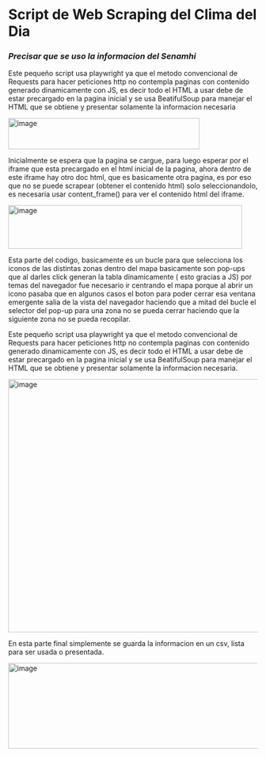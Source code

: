
# Script de Web Scraping del Clima del Dia 

### *Precisar que se uso la informacion del Senamhi*

Este pequeño script usa playwright ya que el metodo convencional de Requests para hacer peticiones http
no contempla paginas con contenido generado dinamicamente con JS, es decir todo el HTML a usar debe de estar
precargado en la pagina inicial y se usa BeatifulSoup para manejar el HTML que se obtiene y presentar 
solamente la informacion necesaria

<img width="386" height="63" alt="image" src="https://github.com/user-attachments/assets/fd5c8697-05f0-4321-ab71-35ec1a7e8773" />

Inicialmente se espera que la pagina se cargue, para luego esperar por el iframe que esta precargado en el
html inicial de la pagina, ahora dentro de este iframe hay otro doc html, que es basicamente otra pagina,
es por eso que no se puede scrapear (obtener el contenido html) solo seleccionandolo, es necesaria usar
content_frame() para ver el contenido html del iframe. 

<img width="472" height="88" alt="image" src="https://github.com/user-attachments/assets/f180b986-bd2a-414d-915b-beb7c70cb499" />

Esta parte del codigo, basicamente es un bucle para que selecciona los iconos de las distintas zonas dentro del mapa
basicamente son pop-ups que al darles click generan la tabla dinamicamente ( esto gracias a JS) por temas del
navegador fue necesario ir centrando el mapa porque al abrir un icono pasaba que en algunos casos el boton
para poder cerrar esa ventana emergente salia de la vista del navegador haciendo que a mitad del bucle
el selector del pop-up para una zona no se pueda cerrar haciendo que la siguiente zona no se pueda recopilar. 

Este pequeño script usa playwright ya que el metodo convencional de Requests para hacer peticiones http
no contempla paginas con contenido generado dinamicamente con JS, es decir todo el HTML a usar debe de estar
precargado en la pagina inicial y se usa BeatifulSoup para manejar el HTML que se obtiene y presentar 
solamente la informacion necesaria. 

<img width="862" height="511" alt="image" src="https://github.com/user-attachments/assets/586e9950-f244-4eef-b014-8f94f8d22031" />

En esta parte final simplemente se guarda la informacion en un csv, lista para ser usada o presentada. 

<img width="676" height="173" alt="image" src="https://github.com/user-attachments/assets/cdfd1303-ed40-4e52-b138-e42923d32f5d" />

